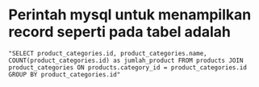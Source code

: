 # Perintah mysql untuk menampilkan record seperti pada tabel adalah

`"SELECT product_categories.id, product_categories.name, COUNT(product_categories.id) as jumlah_product FROM products JOIN product_categories ON products.category_id = product_categories.id GROUP BY product_categories.id"`
